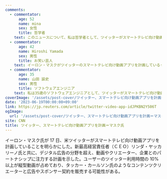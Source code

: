 ```yaml
---
comments:
  - commentator:
      age: 52
      name: mina
      sex: 女性
      title: 哲学者
    text: このニュースについて、私は哲学者として、ツイッターがスマートテレビ向け動画アプリを開発することで、現代社会における情報発信の多様性がさらに拡大されると感じます。デジタル広告の分野を超えた事業活性化の動きは、企業やクリエーターとの新たなパートナーシップの形成や、人々の情報収集やコミュニケーション方法に影響を与えるでしょう。また、タッカー・カールソン氏のような人物が番組を開始することで、ツイッターが政治や社会問題に対する意見交換の場としての役割も強化されると予想されます。私たち哲学者にとっても、新しい情報発信方法や意見交換の場が増えることは大変興味深い現象です。
  - commentator:
      age: 42
      name: Hiroshi Yamada
      sex: 男性
      title: お笑い芸人
    text: イーロン・マスクがツイッターのスマートテレビ向け動画アプリを計画しているって、まさに未来を感じるね！今後の動画やクリエーターとのコラボにも期待できそうだし、お笑い芸人としてもチャンスが広がるかも！タッカー・カールソン氏のように自分の番組も始めたいな。広告やスポンサーも活用できるみたいだし、ツイッターでのビジネスチャンスもあるかもね。楽しみだぜ！
  - commentator:
      age: 35
      name: 山田 諭史
      sex: 男性
      title: ソフトウェアエンジニア
    text: 私は35歳のソフトウェアエンジニアとして、ツイッターがスマートテレビ向け動画アプリを開発しているというニュースに興味を持ちました。動画コンテンツの需要が高まる中で、ツイッターも競争力を持つために新たな事業展開をするのは賢明だと思います。また、クリエーターや企業とのパートナシップを通じて、広告やスポンサー契約が可能になるというのも、デジタル広告市場での競争力向上に繋がるでしょう。私自身もスマートテレビでツイッターの動画アプリを活用したいと感じます。
coverImage: '/assets/post-cover/ツイッター、スマートテレビ向け動画アプリを計画＝マスク氏.png'
date: '2023-06-19T00:00:00+09:00'
link: https://jp.reuters.com/article/twitter-video-app-idJPKBN2Y506T
ogImage:
  url: '/assets/post-cover/ツイッター、スマートテレビ向け動画アプリを計画＝マスク氏.png'
site: CNN
title: ツイッター、スマートテレビ向け動画アプリを計画＝マスク氏
---
```


イーロン・マスク氏が 17 日、米ツイッターがスマートテレビ向け動画アプリを計画していることを明らかにした。新最高経営責任者（ＣＥＯ）リンダ・ヤッカリーノ氏と共に、デジタル広告の分野を超え、動画やクリエーター、企業とのパートナシップに注力する計画を示した。ユーザーのツイッター利用時間の 10%以上が縦型動画が占めており、タッカー・カールソン氏のようなコンテンツクリエーターと広告やスポンサー契約を販売する可能性がある。
